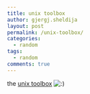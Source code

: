 ```yaml
---
title: unix toolbox
author: gjergj.sheldija
layout: post
permalink: /unix-toolbox/
categories:
  - random
tags:
  - random
comments: true
---
```

the <a title="unit toolbox" href="http://cb.vu/unixtoolbox.xhtml" target="_blank">unix toolbox</a> <img src="http://i2.wp.com/acme-tech.net/blog/wp-includes/images/smilies/icon_smile.gif" alt=":)" class="wp-smiley" data-recalc-dims="1" />
